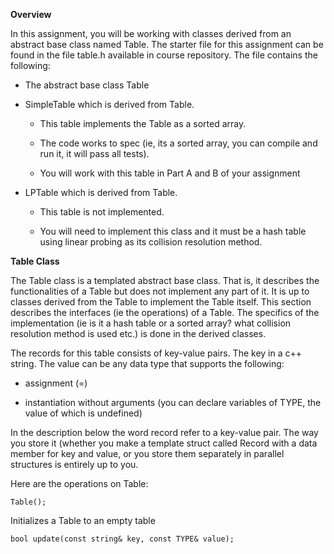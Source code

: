 
**Overview**

In this assignment, you will be working with classes derived from an abstract base class named Table. The starter file for this assignment can be found in the file table.h available in course repository.
The file contains the following:

- The abstract base class Table

- SimpleTable which is derived from Table. 

    - This table implements the Table as a sorted array.

    - The code works to spec (ie, its a sorted array, you can compile and run it, it will pass all tests).

    - You will work with this table in Part A and B of your assignment

- LPTable which is derived from Table. 

    - This table is not implemented.

    - You will need to implement this class and it must be a hash table using linear probing as its collision resolution method.
   
**Table Class**

The Table class is a templated abstract base class. That is, it describes the functionalities of a Table but does not implement any part of it. It is up to classes derived from the Table to implement the Table itself. This section describes the interfaces (ie the operations) of a Table. The specifics of the implementation (ie is it a hash table or a sorted array? what collision resolution method is used etc.) is done in the derived classes.

The records for this table consists of key-value pairs. The key in a c++ string. The value can be any data type that supports the following:

  - assignment (=)

  - instantiation without arguments (you can declare variables of TYPE, the value of which is undefined)

In the description below the word record refer to a key-value pair. The way you store it (whether you make a template struct called Record with a data member for key and value, or you store them separately in parallel structures is entirely up to you.

Here are the operations on Table:
  
``Table();``

Initializes a Table to an empty table

``bool update(const string& key, const TYPE& value);``
